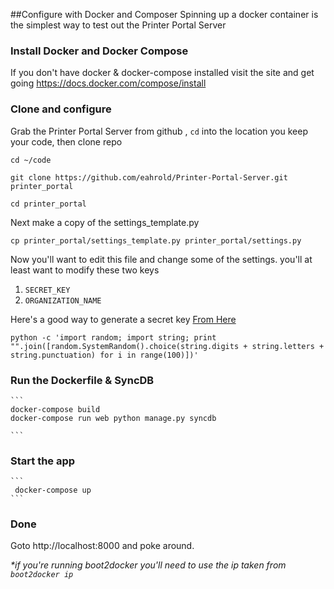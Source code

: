 ##Configure with Docker and Composer
Spinning up a docker container is the simplest way to test out the Printer Portal Server

### Install Docker and Docker Compose
If you don't have docker & docker-compose installed visit the site and get going https://docs.docker.com/compose/install
	
### Clone and configure
Grab the Printer Portal Server from github , `cd` into the  location you keep your code, then clone repo

```
cd ~/code 

git clone https://github.com/eahrold/Printer-Portal-Server.git printer_portal

cd printer_portal

```

Next make a copy of the settings_template.py
```
cp printer_portal/settings_template.py printer_portal/settings.py
```

Now you'll want to edit this file and change some of the settings. you'll at least want to modify these two keys

1. `SECRET_KEY`
2. `ORGANIZATION_NAME`

Here's a good way to generate a secret key [From Here](http://techblog.leosoto.com/django-secretkey-generation/)
```
python -c 'import random; import string; print "".join([random.SystemRandom().choice(string.digits + string.letters + string.punctuation) for i in range(100)])'
```

### Run the Dockerfile & SyncDB 
	```
	docker-compose build
	docker-compose run web python manage.py syncdb
	
	```

### Start the app

	```
	 docker-compose up
	```

### Done
Goto http://localhost:8000 and poke around.  

_*if you're running boot2docker you'll need to use the ip taken from `boot2docker ip`_